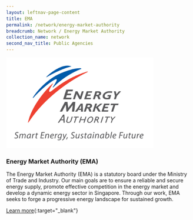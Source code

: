 ```yaml
---
layout: leftnav-page-content
title: EMA
permalink: /network/energy-market-authority
breadcrumb: Network / Energy Market Authority
collection_name: network
second_nav_title: Public Agencies
---
```

<div class="networklogo">
<a href="https://www.ema.gov.sg">
<img src= "/images/partners/EMA_Logo.jpg" alt="1" style="width:400px;height:246px;">
</a>
  </div>

<h3>Energy Market Authority (EMA)</h3>

The Energy Market Authority (EMA) is a statutory board under the Ministry of Trade and Industry. Our main goals are to ensure a reliable and secure energy supply, promote effective competition in the energy market and develop a dynamic energy sector in Singapore. Through our work, EMA seeks to forge a progressive energy landscape for sustained growth.

[Learn more](https://www.ema.gov.sg){:target="_blank"}
